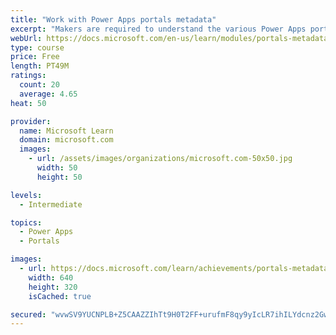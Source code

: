 ```yaml
---
title: "Work with Power Apps portals metadata"
excerpt: "Makers are required to understand the various Power Apps portals metadata components so they can configure the portals app for a variety of unique requirements. This module uses the Portal Management app to configure various portals features by editing the portals metadata."
webUrl: https://docs.microsoft.com/en-us/learn/modules/portals-metadata/
type: course
price: Free
length: PT49M
ratings:
  count: 20
  average: 4.65
heat: 50

provider:
  name: Microsoft Learn
  domain: microsoft.com
  images:
    - url: /assets/images/organizations/microsoft.com-50x50.jpg
      width: 50
      height: 50

levels:
  - Intermediate

topics:
  - Power Apps
  - Portals

images:
  - url: https://docs.microsoft.com/learn/achievements/portals-metadata-social.png
    width: 640
    height: 320
    isCached: true

secured: "wvwSV9YUCNPLB+Z5CAAZZIhTt9H0T2FF+urufmF8qy9yIcLR7ihILYdcnz2GwlYEeSYEzyUbS/VNQ6gu9SlqJX38b0UA71lpTml1Nz7tEpD5KyzkAZmgcEVHCvAmqGTxSOrtBGAfpKrCUGX9DBrgZLOu1E4OifykbjzztT9HkNh0tlXBazylbLob4jB4aI1EIibWqATyX/rV0H9sVgA/2QTZg/n11udORR/klLO+MPGPGHyYOaG6UWMh24BRLEqMyAIYVCVP3P3uwXgSGfWJ8va2v85fAU5P0r0V63V+v5c3dfTTuvBJvEk3hASZzq8m6iPNYTmzvJ72GOW/fyQYsBdoTg0lcO8O6oDsc7y5k8+RCN0f/kxK7U/OsiIRf/tCzHp0n81x9sxaw7sdOpxAi21NUuL5sLgBaFRxz8UUlxg=;Vr5hziCv+3/kLIX1B6/WxQ=="
---
```


